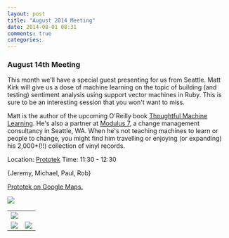 ```yaml
---
layout: post
title: "August 2014 Meeting"
date: 2014-08-01 08:31
comments: true
categories: 
---
```


### August 14th Meeting

This month we'll have a special guest presenting for us from Seattle.
Matt Kirk will give us a dose of machine learning on the topic of building (and testing)
sentiment analysis using support vector machines in Ruby.  This is sure
to be an interesting session that you won't want to miss.

Matt is the author of the upcoming O'Reilly book 
[Thoughtful Machine Learning](http://signup.thoughtfulml.com/). He's
also a partner at [Modulus 7](http://modulus7.com/), a change management
consultancy in Seattle, WA.  When he's not teaching machines to
learn or people to change, you might find him travelling or enjoying (or expanding) his 2,000+(!!) collection of vinyl records.




Location: [Prototek][prototek]
Time: 11:30 - 12:30

{Jeremy, Michael, Paul, Rob}

<a href="https://www.google.com/maps/place/401+NW+10th+St/@35.478527,-97.519417,17z/data=!3m1!4b1!4m2!3m1!1s0x87b21733fd30d655:0xce3a1cd9b95c8415">Prototek on Google Maps.</a>

<img src="{{root_url}}/images/prototek_parking.jpg" class="fit">

<table width="550" cellspacing="0" cellpadding="0">
<tr><td colspan="2"><img src="{{ root_url }}/images/sponsors/sponsor-bar.jpg" /></td></tr>
<tr><td><a href="http://www.roberthalf.com/technology/"><img src="{{ root_url }}/images/sponsors/half.jpg" /></a></td>
<td><a href="http://raisemore.com/"><img src="{{ root_url }}/images/sponsors/raisemore.jpg" /></a></td>
</tr>
</table>




[prototek]: http://prototekokc.com/
